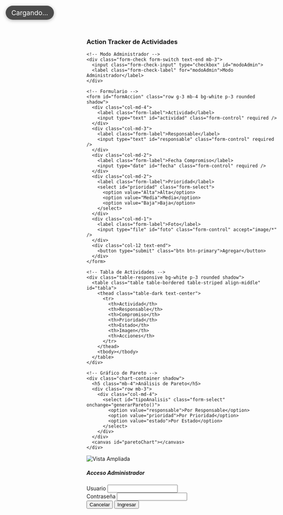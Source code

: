<!DOCTYPE html>
<html lang="es">
<head>
  <meta charset="UTF-8" />
  <title>Action Tracker con Reloj</title>
  <meta name="viewport" content="width=device-width, initial-scale=1" />
  <link href="https://cdn.jsdelivr.net/npm/bootstrap@5.3.2/dist/css/bootstrap.min.css" rel="stylesheet" />
  <script src="https://cdn.jsdelivr.net/npm/chart.js"></script>
  <style>
    .badge-pendiente { background-color: #ffc107; }
    .badge-progreso  { background-color: #0dcaf0; }
    .badge-completado { background-color: #198754; }
    .badge-vencido    { background-color: #dc3545; }
    .badge-new {
      background-color: #0d6efd;
      font-size: 0.6rem;
      vertical-align: super;
      margin-left: 5px;
    }
    .img-thumbnail { 
      transition: transform 0.2s; 
      cursor: pointer;
    }
    .img-thumbnail:hover {
      transform: scale(1.05);
    }
    .chart-container {
      background: white;
      border-radius: 8px;
      padding: 20px;
      margin-top: 30px;
      box-shadow: 0 2px 4px rgba(0,0,0,0.1);
    }
    canvas {
      width: 100% !important;
      height: 400px !important;
    }
    .real-time-clock {
      position: absolute;
      top: 15px;
      left: 15px;
      background: rgba(0, 0, 0, 0.7);
      color: white;
      padding: 8px 15px;
      border-radius: 20px;
      font-size: 1.1rem;
      box-shadow: 0 2px 10px rgba(0,0,0,0.3);
      z-index: 1000;
    }
    .container {
      position: relative;
    }
    .header-section {
      margin-top: 50px;
    }
  </style>
</head>
<body class="bg-light">
  <!-- Reloj en tiempo real -->
  <div class="real-time-clock" id="reloj">
    <span id="fecha-hora">Cargando...</span>
  </div>

  <div class="container my-4">
    <div class="header-section">
      <h3 class="text-center mb-3">Action Tracker de Actividades</h3>
      <div id="alertaRegistro" style="position: fixed; top: 20px; right: 20px; z-index: 1055;"></div>
    </div>
    
    <!-- Modo Administrador -->
    <div class="form-check form-switch text-end mb-3">
      <input class="form-check-input" type="checkbox" id="modoAdmin">
      <label class="form-check-label" for="modoAdmin">Modo Administrador</label>
    </div>

    <!-- Formulario -->
    <form id="formAccion" class="row g-3 mb-4 bg-white p-3 rounded shadow">
      <div class="col-md-4">
        <label class="form-label">Actividad</label>
        <input type="text" id="actividad" class="form-control" required />
      </div>
      <div class="col-md-3">
        <label class="form-label">Responsable</label>
        <input type="text" id="responsable" class="form-control" required />
      </div>
      <div class="col-md-2">
        <label class="form-label">Fecha Compromiso</label>
        <input type="date" id="fecha" class="form-control" required />
      </div>
      <div class="col-md-2">
        <label class="form-label">Prioridad</label>
        <select id="prioridad" class="form-select">
          <option value="Alta">Alta</option>
          <option value="Media">Media</option>
          <option value="Baja">Baja</option>
        </select>
      </div>
      <div class="col-md-1">
        <label class="form-label">Foto</label>
        <input type="file" id="foto" class="form-control" accept="image/*" />
      </div>
      <div class="col-12 text-end">
        <button type="submit" class="btn btn-primary">Agregar</button>
      </div>
    </form>

    <!-- Tabla de Actividades -->
    <div class="table-responsive bg-white p-3 rounded shadow">
      <table class="table table-bordered table-striped align-middle" id="tabla">
        <thead class="table-dark text-center">
          <tr>
            <th>Actividad</th>
            <th>Responsable</th>
            <th>Compromiso</th>
            <th>Prioridad</th>
            <th>Estado</th>
            <th>Imagen</th>
            <th>Acciones</th>
          </tr>
        </thead>
        <tbody></tbody>
      </table>
    </div>

    <!-- Gráfico de Pareto -->
    <div class="chart-container shadow">
      <h5 class="mb-4">Análisis de Pareto</h5>
      <div class="row mb-3">
        <div class="col-md-4">
          <select id="tipoAnalisis" class="form-select" onchange="generarPareto()">
            <option value="responsable">Por Responsable</option>
            <option value="prioridad">Por Prioridad</option>
            <option value="estado">Por Estado</option>
          </select>
        </div>
      </div>
      <canvas id="paretoChart"></canvas>
    </div>
  </div>
  <script type="module">
  // Import the functions you need from the SDKs you need
  import { initializeApp } from "https://www.gstatic.com/firebasejs/11.9.1/firebase-app.js";
  import { getAnalytics } from "https://www.gstatic.com/firebasejs/11.9.1/firebase-analytics.js";
  // TODO: Add SDKs for Firebase products that you want to use
  // https://firebase.google.com/docs/web/setup#available-libraries

  // Your web app's Firebase configuration
  // For Firebase JS SDK v7.20.0 and later, measurementId is optional
  const firebaseConfig = {
    apiKey: "AIzaSyD6m97z4Z0HDzVIS5ojAoVfmesqCUxy5KU",
    authDomain: "action-tracker-3ccd8.firebaseapp.com",
    projectId: "action-tracker-3ccd8",
    storageBucket: "action-tracker-3ccd8.firebasestorage.app",
    messagingSenderId: "820818816895",
    appId: "1:820818816895:web:d0f7565d2c3cb5d257344a",
    measurementId: "G-6KB5BTJZK3"
  };

  // Initialize Firebase
  const app = initializeApp(firebaseConfig);
  const analytics = getAnalytics(app);
  
  db.ref("actividades").on("value", snapshot => {
  actividades = [];
  snapshot.forEach(child => {
    actividades.push(child.val());
  });
  actualizarTabla();
});
</script>

  <!-- Scripts -->
  <script>
    // Variables globales
    let paretoChart = null;
    const form = document.getElementById("formAccion");
    const tabla = document.querySelector("#tabla tbody");
    const modoAdmin = document.getElementById("modoAdmin");
    let actividades = JSON.parse(localStorage.getItem("actividades")) || [];
    let adminAutenticado = false;

    // Función para actualizar el reloj en tiempo real
    function actualizarReloj() {
      const ahora = new Date();
      const opciones = { 
        weekday: 'long', 
        year: 'numeric', 
        month: 'long', 
        day: 'numeric',
        hour: '2-digit',
        minute: '2-digit',
        second: '2-digit',
        hour12: true
      };
      
      const fechaHora = ahora.toLocaleDateString('es-ES', opciones);
      document.getElementById("fecha-hora").textContent = fechaHora;
    }
    
    // Actualizar el reloj cada segundo
    setInterval(actualizarReloj, 1000);
    actualizarReloj(); // Inicializar inmediatamente

    // Inicialización
    document.addEventListener('DOMContentLoaded', function() {
      if (actividades.length === 0) {
        cargarDatosEjemplo();
      }
      actualizarTabla();
      generarPareto();
    });

    function cargarDatosEjemplo() {
      const hoy = new Date();
      const manana = new Date(hoy);
      manana.setDate(hoy.getDate() + 1);
      
      actividades = [
        {
          actividad: "Revisar informe mensual",
          responsable: "Juan Pérez",
          fecha: manana.toISOString().split('T')[0],
          prioridad: "Alta",
          estado: "Pendiente",
          imagen: "",
          timestamp: Date.now() - 3600000
        },
        {
          actividad: "Actualizar base de datos",
          responsable: "María Gómez",
          fecha: hoy.toISOString().split('T')[0],
          prioridad: "Media",
          estado: "En Proceso",
          imagen: "",
          timestamp: Date.now() - 1800000
        },
        {
          actividad: "Preparar presentación",
          responsable: "Carlos Ruiz",
          fecha: manana.toISOString().split('T')[0],
          prioridad: "Baja",
          estado: "Pendiente",
          imagen: "",
          timestamp: Date.now()
        }
      ];
      localStorage.setItem("actividades", JSON.stringify(actividades));
    }

    // Manejar el envío del formulario
    form.addEventListener("submit", e => {
      e.preventDefault();
      const actividad = document.getElementById("actividad").value;
      const responsable = document.getElementById("responsable").value;
      const fecha = document.getElementById("fecha").value;
      const prioridad = document.getElementById("prioridad").value;
      const archivo = document.getElementById("foto").files[0];

      if (archivo) {
        const reader = new FileReader();
        reader.onload = () => {
          actividades.push({
            actividad, 
            responsable, 
            fecha, 
            prioridad, 
            estado: "Pendiente", 
            imagen: reader.result,
            timestamp: Date.now()
          });
          mostrarAlerta("Actividad registrada correctamente.", "success");
          actualizarTabla();
          generarPareto();
        };
        reader.readAsDataURL(archivo);
      } else {
        actividades.push({
          actividad, 
          responsable, 
          fecha, 
          prioridad, 
          estado: "Pendiente", 
          imagen: "",
          timestamp: Date.now()
        });
        mostrarAlerta("Actividad registrada correctamente.", "success");
        actualizarTabla();
        generarPareto();
      }

      form.reset();
    });

    // Función para actualizar la tabla
    function actualizarTabla() {
      tabla.innerHTML = "";
      const ahora = Date.now();
      const cincoMinutos = 5 * 60 * 1000;

      actividades.forEach((a, i) => {
        const esNueva = (ahora - a.timestamp) < cincoMinutos;
        const badgeClass =
          a.estado === "Pendiente" ? "badge-pendiente" :
          a.estado === "En Proceso" ? "badge-progreso" :
          a.estado === "Completado" ? "badge-completado" :
          "badge-vencido";

        const row = tabla.insertRow();
        row.innerHTML = `
          <td>
            ${a.actividad}
            ${esNueva ? '<span class="badge badge-new">New</span>' : ''}
          </td>
          <td>${a.responsable}</td>
          <td>
            ${modoAdmin.checked && adminAutenticado
              ? `<input type="date" class="form-control form-control-sm" value="${a.fecha}" onchange="modificarFecha(${i}, this.value)">`
              : a.fecha}
          </td>
          <td>${a.prioridad}</td>
          <td class="text-center"><span class="badge ${badgeClass}">${a.estado}</span></td>
          <td class="text-center">
            ${a.imagen ? `<img src="${a.imagen}" width="60" style="cursor:pointer" onclick="verImagen('${a.imagen}')">` : "Sin imagen"}
          </td>
          <td class="text-center">
            ${modoAdmin.checked && adminAutenticado
              ? `<select class="form-select form-select-sm" onchange="modificarEstado(${i}, this.value)">
                  <option ${a.estado === "Pendiente" ? "selected" : ""}>Pendiente</option>
                  <option ${a.estado === "En Proceso" ? "selected" : ""}>En Proceso</option>
                  <option ${a.estado === "Completado" ? "selected" : ""}>Completado</option>
                  <option ${a.estado === "Vencido" ? "selected" : ""}>Vencido</option>
                </select>`
              : `<span class="text-muted small">${a.estado}</span>`}
          </td>
        `;
      });

      localStorage.setItem("actividades", JSON.stringify(actividades));
    }

    // Función para generar el gráfico de Pareto
    function generarPareto() {
      const tipo = document.getElementById('tipoAnalisis').value;
      const ctx = document.getElementById('paretoChart').getContext('2d');
      
      if (paretoChart) {
        paretoChart.destroy();
      }

      let datos = {};
      actividades.forEach(actividad => {
        const clave = actividad[tipo];
        datos[clave] = (datos[clave] || 0) + 1;
      });

      const items = Object.entries(datos).sort((a, b) => b[1] - a[1]);
      const labels = items.map(item => item[0]);
      const valores = items.map(item => item[1]);

      let acumulado = 0;
      const total = valores.reduce((sum, val) => sum + val, 0);
      const acumulados = valores.map(val => {
        acumulado += val;
        return (acumulado / total) * 100;
      });

      paretoChart = new Chart(ctx, {
        type: 'bar',
        data: {
          labels: labels,
          datasets: [
            {
              label: 'Frecuencia',
              data: valores,
              backgroundColor: 'rgba(54, 162, 235, 0.7)',
              borderColor: 'rgba(54, 162, 235, 1)',
              borderWidth: 1
            },
            {
              label: 'Porcentaje Acumulado',
              data: acumulados,
              type: 'line',
              borderColor: 'rgba(255, 99, 132, 1)',
              backgroundColor: 'rgba(255, 99, 132, 0.1)',
              borderWidth: 2,
              yAxisID: 'y1'
            }
          ]
        },
        options: {
          responsive: true,
          plugins: {
            title: {
              display: true,
              text: `Análisis de Pareto por ${tipo.charAt(0).toUpperCase() + tipo.slice(1)}`
            }
          },
          scales: {
            y: {
              beginAtZero: true,
              title: {
                display: true,
                text: 'Cantidad de Actividades'
              }
            },
            y1: {
              position: 'right',
              beginAtZero: true,
              max: 100,
              title: {
                display: true,
                text: 'Porcentaje Acumulado'
              },
              grid: {
                drawOnChartArea: false
              }
            }
          }
        }
      });
    }

    // Funciones auxiliares
    function mostrarAlerta(mensaje, tipo) {
      const alerta = document.createElement("div");
      alerta.className = `alert alert-${tipo} alert-dismissible fade show`;
      alerta.role = "alert";
      alerta.innerHTML = `
        ${mensaje}
        <button type="button" class="btn-close" data-bs-dismiss="alert" aria-label="Close"></button>
      `;
      document.getElementById("alertaRegistro").appendChild(alerta);

      setTimeout(() => {
        alerta.classList.remove("show");
        alerta.classList.add("hide");
        setTimeout(() => alerta.remove(), 300);
      }, 3000);
    }

    function modificarEstado(index, nuevoEstado) {
      actividades[index].estado = nuevoEstado;
      actualizarTabla();
      generarPareto();
    }

    function modificarFecha(index, nuevaFecha) {
      actividades[index].fecha = nuevaFecha;
      actualizarTabla();
      generarPareto();
    }

    function verImagen(src) {
      const modal = new bootstrap.Modal(document.getElementById("modalImagen"));
      document.getElementById("imagenAmpliada").src = src;
      modal.show();
    }

    function validarLogin() {
      const usuario = document.getElementById("usuarioAdmin").value;
      const password = document.getElementById("passwordAdmin").value;

      if (usuario === "Admin" && password === "Admin1234") {
        adminAutenticado = true;
        modoAdmin.checked = true;
        bootstrap.Modal.getInstance(document.getElementById("modalLogin")).hide();
        mostrarAlerta("Modo administrador activado", "success");
        actualizarTabla();
      } else {
        mostrarAlerta("Credenciales incorrectas", "danger");
      }
    }

    function cancelarLogin() {
      modoAdmin.checked = false;
      bootstrap.Modal.getInstance(document.getElementById("modalLogin")).hide();
    }
  </script>

  <!-- Modal para imagen ampliada -->
  <div class="modal fade" id="modalImagen" tabindex="-1" aria-hidden="true">
    <div class="modal-dialog modal-dialog-centered">
      <div class="modal-content">
        <img src="" id="imagenAmpliada" class="img-fluid" alt="Vista Ampliada">
      </div>
    </div>
  </div>

  <!-- Modal de Login para Modo Administrador -->
  <div class="modal fade" id="modalLogin" tabindex="-1" aria-hidden="true">
    <div class="modal-dialog modal-dialog-centered">
      <div class="modal-content p-3">
        <h5 class="text-center">Acceso Administrador</h5>
        <div class="mb-2">
          <label class="form-label">Usuario</label>
          <input type="text" id="usuarioAdmin" class="form-control" />
        </div>
        <div class="mb-3">
          <label class="form-label">Contraseña</label>
          <input type="password" id="passwordAdmin" class="form-control" />
        </div>
        <div class="text-end">
          <button class="btn btn-secondary btn-sm me-2" onclick="cancelarLogin()">Cancelar</button>
          <button class="btn btn-primary btn-sm" onclick="validarLogin()">Ingresar</button>
        </div>
      </div>
    </div>
  </div>

  <script src="https://cdn.jsdelivr.net/npm/bootstrap@5.3.2/dist/js/bootstrap.bundle.min.js"></script>
</body>
</html>
